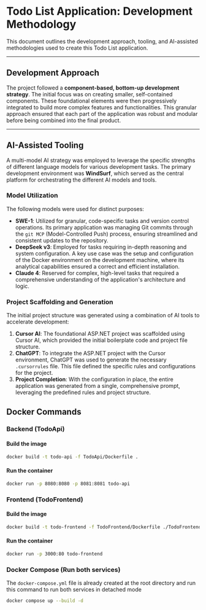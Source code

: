 # Todo List Application: Development Methodology

This document outlines the development approach, tooling, and AI-assisted methodologies used to create this Todo List application.

---

## Development Approach

The project followed a **component-based, bottom-up development strategy**. The initial focus was on creating smaller, self-contained components. These foundational elements were then progressively integrated to build more complex features and functionalities. This granular approach ensured that each part of the application was robust and modular before being combined into the final product.

---

## AI-Assisted Tooling

A multi-model AI strategy was employed to leverage the specific strengths of different language models for various development tasks. The primary development environment was **WindSurf**, which served as the central platform for orchestrating the different AI models and tools.

### Model Utilization

The following models were used for distinct purposes:

* **SWE-1**: Utilized for granular, code-specific tasks and version control operations. Its primary application was managing Git commits through the `git MCP` (Model-Controlled Push) process, ensuring streamlined and consistent updates to the repository.
* **DeepSeek v3**: Employed for tasks requiring in-depth reasoning and system configuration. A key use case was the setup and configuration of the Docker environment on the development machine, where its analytical capabilities ensured a correct and efficient installation.
* **Claude 4**: Reserved for complex, high-level tasks that required a comprehensive understanding of the application's architecture and logic.

### Project Scaffolding and Generation

The initial project structure was generated using a combination of AI tools to accelerate development:

1.  **Cursor AI**: The foundational ASP.NET project was scaffolded using Cursor AI, which provided the initial boilerplate code and project file structure.
2.  **ChatGPT**: To integrate the ASP.NET project with the Cursor environment, ChatGPT was used to generate the necessary `.cursorrules` file. This file defined the specific rules and configurations for the project.
3.  **Project Completion**: With the configuration in place, the entire application was generated from a single, comprehensive prompt, leveraging the predefined rules and project structure.

## Docker Commands

### Backend (TodoApi)

#### Build the image
```bash
docker build -t todo-api -f TodoApi/Dockerfile .
```

#### Run the container
```bash
docker run -p 8080:8080 -p 8081:8081 todo-api
```

### Frontend (TodoFrontend)

#### Build the image
```bash
docker build -t todo-frontend -f TodoFrontend/Dockerfile ./TodoFrontend
```

#### Run the container
```bash
docker run -p 3000:80 todo-frontend
```

### Docker Compose (Run both services)

The `docker-compose.yml` file is already created at the root directory and run this command to run both services in detached mode
```bash
docker compose up --build -d
```
